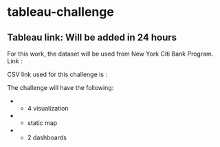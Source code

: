 # tableau-challenge
## Tableau link: Will be added in 24 hours
 
 
 For this work, the dataset will be used from New York Citi Bank Program. Link : 
 
 CSV link used for this challenge is : 
 
 The challenge will have the following:
 * * 4 visualization
 * * static map
 * * 2 dashboards
